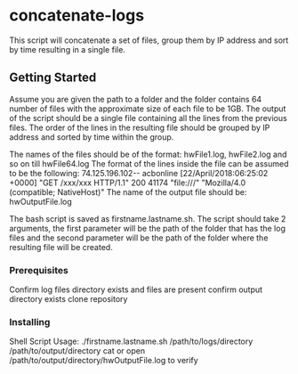 # concatenate-logs

This script will concatenate a set of files, group them by IP address and sort by time resulting in a single file.

## Getting Started
 
Assume you are given the path to a folder and the folder contains 64 number of files with the approximate size of each file to be 1GB. The output of the script should be a single file containing all the lines from the previous files. The order of the lines in the resulting file should be grouped by IP address and sorted by time within the group.

The names of the files should be of the format: hwFile1.log, hwFile2.log and so on till hwFile64.log
The format of the lines inside the file can be assumed to be the following: 74.125.196.102-- acbonline [22/April/2018:06:25:02 +0000] "GET /xxx/xxx HTTP/1.1" 200 41174 "file:///" "Mozilla/4.0 (compatible; NativeHost)"
The name of the output file should be: hwOutputFile.log

The bash script is saved as firstname.lastname.sh. The script should take 2 arguments, the first parameter will be the path of the folder that has the log files and the second parameter will be the path of the folder where the resulting file will be created.

### Prerequisites

Confirm log files directory exists and files are present
confirm output directory exists
clone repository

### Installing

Shell Script Usage:
./firstname.lastname.sh /path/to/logs/directory /path/to/output/directory
cat or open /path/to/output/directory/hwOutputFile.log to verify
